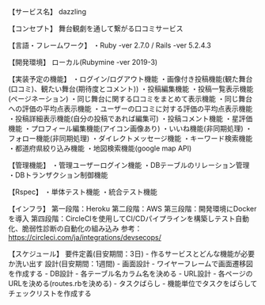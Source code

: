 【サービス名】
dazzling

【コンセプト】
舞台観劇を通して繋がる口コミサービス

【言語・フレームワーク】
・Ruby -ver 2.7.0 / Rails -ver 5.2.4.3

【開発環境】
ローカル(Rubymine -ver 2019-3)

【実装予定の機能】
・ログイン/ログアウト機能
・画像付き投稿機能(観た舞台(口コミ)、観たい舞台(期待度とコメント))
・投稿編集機能
・投稿一覧表示機能(ページネーション)
・同じ舞台に関する口コミをまとめて表示機能
・同じ舞台への評価の平均点表示機能
・ユーザーの口コミに対する評価の平均点表示機能
・投稿詳細表示機能(自分の投稿であれば編集可)
・投稿コメント機能
・星評価機能
・プロフィール編集機能(アイコン画像あり)
・いいね機能(非同期処理)
・フォロー機能(非同期処理)
・ダイレクトメッセージ機能
・キーワード検索機能
・都道府県絞り込み機能
・地図検索機能(google map API)

【管理機能】
・管理ユーザーログイン機能
・DBテーブルのリレーション管理
・DBトランザクション制御機能

【Rspec】
・単体テスト機能
・統合テスト機能

【インフラ】
第一段階：Heroku
第二段階：AWS
第三段階：開発環境にDockerを導入
第四段階：CircleCIを使用してCI/CDパイプラインを構築しテスト自動化、脆弱性診断の自動化の組み込み
参考：https://circleci.com/ja/integrations/devsecops/

【スケジュール】
要件定義(目安期間：3日)
    - 作るサービスとどんな機能が必要か洗い出す
設計(目安期間：1週間)
    - 画面設計
        - ワイヤーフレームで画面遷移図を作成する
    - DB設計
        - 各テーブル名カラム名を決める
    - URL設計
        - 各ページのURLを決める(routes.rbを決める)
    - タスクばらし
        - 機能単位でタスクをばらしてチェックリストを作成する